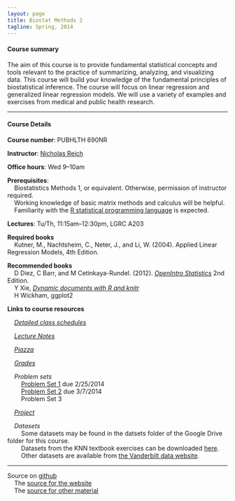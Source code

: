 ```yaml
---
layout: page
title: Biostat Methods 2
tagline: Spring, 2014
---
```



#### Course summary
The aim of this course is to provide fundamental statistical concepts and tools relevant to the practice of summarizing, analyzing, and visualizing data. This course will build your knowledge of the fundamental principles of biostatistical inference. The course will focus on linear regression and generalized linear regression models. We will use a variety of examples and exercises from medical and public health research.

---

#### Course Details

**Course number**: PUBHLTH 690NR 

**Instructor**: [Nicholas Reich](http://people.umass.edu/nick)

**Office hours**: Wed 9&ndash;10am

**Prerequisites**: <br> 
&nbsp; &nbsp; Biostatistics Methods 1, or equivalent. Otherwise, permission of instructor required. <br>
&nbsp; &nbsp; Working knowledge of basic matrix methods and calculus will be helpful. <br>
&nbsp; &nbsp; Familiarity with the [R statistical programming language](http://www.r-project.org) is expected.

**Lectures**: Tu/Th, 11:15am&ndash;12:30pm, LGRC A203

**Required books** <br>
&nbsp; &nbsp; Kutner, M., Nachtsheim, C., Neter, J., and Li, W. (2004). Applied Linear Regression Models, 4th Edition.

**Recommended books** <br>
&nbsp; &nbsp; D Diez, C Barr, and M Cetinkaya-Rundel. (2012). _[OpenIntro Statistics](http://www.openintro.org/stat/index.php)_ 2nd Edition. <br>
&nbsp; &nbsp; Y Xie, _[Dynamic documents with R and knitr](http://www.amazon.com/exec/obidos/ASIN/1482203537/7210-20)_<br>
&nbsp; &nbsp; H Wickham, ggplot2

**Links to course resources**

&nbsp; &nbsp; *[Detailed class schedules](pages/schedule.html)*

&nbsp; &nbsp; *[Lecture Notes](pages/notes.html)*

&nbsp; &nbsp; *[Piazza](https://piazza.com/umass/spring2014/pubhlth690nr/home)*

&nbsp; &nbsp; *[Grades](pages/grades.html)*

&nbsp; &nbsp; *Problem sets*<br>
&nbsp; &nbsp; &nbsp; &nbsp; [Problem Set 1](pages/ps1.html) due 2/25/2014<br>
&nbsp; &nbsp; &nbsp; &nbsp; [Problem Set 2](pages/ps2.html) due 3/7/2014<br>
&nbsp; &nbsp; &nbsp; &nbsp; Problem Set 3

&nbsp; &nbsp; *[Project](pages/project.html)*

&nbsp; &nbsp; *Datasets*<br>
&nbsp; &nbsp; &nbsp; &nbsp; Some datasets may be found in the datsets folder of the Google Drive folder for this course. <br>
&nbsp; &nbsp; &nbsp; &nbsp; Datasets from the KNN textbook exercises can be downloaded [here](https://netfiles.umn.edu/users/nacht001/www/nachtsheim/index.html). <br>
&nbsp; &nbsp; &nbsp; &nbsp; Other datasets are available from [the Vanderbilt data website](http://biostat.mc.vanderbilt.edu/wiki/Main/DataSets). 


---

Source on [github](http://github.com)<br>
&nbsp; &nbsp; The [source for the website](https://github.com/nickreich/methods2/tree/gh-pages) <br>
&nbsp; &nbsp; The [source for other material](https://github.com/nickreich/methods2/tree/master)
